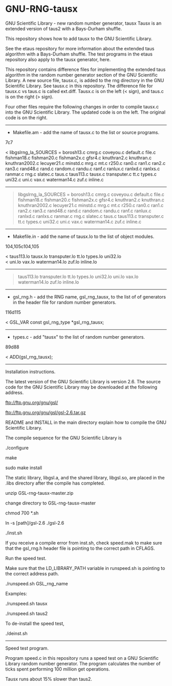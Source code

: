 # GNU-RNG-tausx                  

GNU Scientific Library - new random number generator, tausx
Tausx is an extended version of taus2 with a Bays-Durham shuffle.

This repository shows how to add tausx to the GNU Scientific Library.

See the etaus repository for more information about the extended
taus algorithm with a Bays-Durham shuffle.  The test programs in
the etaus repository also apply to the tausx generator, here.

This repository contains difference files for implementing the extended
taus algorithm in the random number generator section of the GNU
Scientific Library.  A new source file, tausx.c, is added to the
rng directory in the GNU Scientific Library.  See tausx.c in this
repository.  The difference file for tausx.c vs taus.c is called
ext.diff.  Tausx.c is on the left (< sign), and taus.c is on
the right (> sign).

Four other files require the following changes in order to compile
tausx.c into the GNU Scientific Library.  The updated code is on the
left.  The original code is on the right.

---------------------------------------------

* Makefile.am - add the name of tausx.c to the list or source programs.

7c7

< libgslrng_la_SOURCES = borosh13.c cmrg.c coveyou.c default.c file.c fishman18.c fishman20.c fishman2x.c gfsr4.c knuthran2.c knuthran.c knuthran2002.c lecuyer21.c minstd.c mrg.c mt.c r250.c ran0.c ran1.c ran2.c ran3.c rand48.c rand.c random.c randu.c ranf.c ranlux.c ranlxd.c ranlxs.c ranmar.c rng.c slatec.c taus.c taus113.c tausx.c transputer.c tt.c types.c uni32.c uni.c vax.c waterman14.c zuf.c inline.c

---

> libgslrng_la_SOURCES = borosh13.c cmrg.c coveyou.c default.c file.c fishman18.c fishman20.c fishman2x.c gfsr4.c knuthran2.c knuthran.c knuthran2002.c lecuyer21.c minstd.c mrg.c mt.c r250.c ran0.c ran1.c ran2.c ran3.c rand48.c rand.c random.c randu.c ranf.c ranlux.c ranlxd.c ranlxs.c ranmar.c rng.c slatec.c taus.c taus113.c transputer.c tt.c types.c uni32.c uni.c vax.c waterman14.c zuf.c inline.c

---------------------------------------------

* Makefile.in - add the name of tausx.lo to the list of object
  modules.

104,105c104,105

< 	taus113.lo tausx.lo transputer.lo tt.lo types.lo uni32.lo \
< 	uni.lo vax.lo waterman14.lo zuf.lo inline.lo

---

> 	taus113.lo transputer.lo tt.lo types.lo uni32.lo uni.lo vax.lo \
> 	waterman14.lo zuf.lo inline.lo

---------------------------------------------

* gsl_rng.h - add the RNG name, gsl_rng_tausx, to the list of
  of generators in the header file for random number generators.

116d115

< GSL_VAR const gsl_rng_type *gsl_rng_tausx;

---------------------------------------------

* types.c - add "tausx" to the list of random number generators.

89d88

<   ADD(gsl_rng_tausx);

---------------------------------------------

Installation instructions.

The latest version of the GNU Scientific Library is version
2.6.  The source code for the GNU Scientific Library may be
downloaded at the following address.

ftp://ftp.gnu.org/gnu/gsl/

ftp://ftp.gnu.org/gnu/gsl/gsl-2.6.tar.gz

README and INSTALL in the main directory explain how to compile
the GNU Scientific Library.

The compile sequence for the GNU Scientific Library is

./configure

make

sudo make install

The static library, libgsl.a, and the shared library, libgsl.so,
are placed in the .libs directory after the compile has completed.

unzip GSL-rng-tausx-master.zip

change directory to GSL-rng-tausx-master

chmod 700 *.sh

ln -s [path]/gsl-2.6 ./gsl-2.6

./inst.sh

If you receive a compile error from inst.sh, check speed.mak to
make sure that the gsl_rng.h header file is pointing to the correct
path in CFLAGS.

Run the speed test.

Make sure that the LD_LIBRARY_PATH variable in runspeed.sh is
pointing to the correct address path.

./runspeed.sh GSL_rng_name

Examples:

./runspeed.sh tausx

./runspeed.sh taus2

To de-install the speed test,

./deinst.sh

---------------------------------------------

Speed test program.

Program speed.c in this repository runs a speed test on a
GNU Scientific Library random number generator.  The program
calculates the number of ticks spent performing 100 million
get operations.

Tausx runs about 15% slower than taus2.


